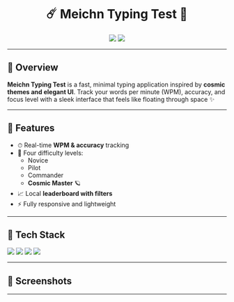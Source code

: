 <h1 align="center">☄️ Meichn Typing Test 🚀</h1>

<p align="center">
  <img src="https://img.shields.io/badge/Speed-WPM%20Tracker-FFC1E3?style=for-the-badge" />
  <img src="https://img.shields.io/badge/Made_with-Vanilla_JS-4FC08D?style=for-the-badge&logo=javascript&logoColor=white" />
</p>

---

## 🌠 Overview

**Meichn Typing Test** is a fast, minimal typing application inspired by **cosmic themes and elegant UI**. Track your words per minute (WPM), accuracy, and focus level with a sleek interface that feels like floating through space ✨

---

## 🚀 Features

- ⏱ Real-time **WPM & accuracy** tracking
- 🌌 Four difficulty levels:
  - Novice
  - Pilot
  - Commander
  - **Cosmic Master** 🪐
- 📈 Local **leaderboard with filters**
- ⚡ Fully responsive and lightweight

---

## 🎨 Tech Stack

<p>
  <img src="https://img.shields.io/badge/HTML-E34F26?style=for-the-badge&logo=html5&logoColor=white"/>
  <img src="https://img.shields.io/badge/CSS-1572B6?style=for-the-badge&logo=css3&logoColor=white"/>
  <img src="https://img.shields.io/badge/Tailwind-38B2AC?style=for-the-badge&logo=tailwind-css&logoColor=white"/>
  <img src="https://img.shields.io/badge/JavaScript-F7DF1E?style=for-the-badge&logo=javascript&logoColor=black"/>
</p>

---

## 📸 Screenshots

---
